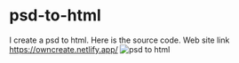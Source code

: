 # psd-to-html
I create a psd to html. Here is the source code.
Web site link https://owncreate.netlify.app/
![psd to html](https://user-images.githubusercontent.com/94445824/152573912-2d2e9dd6-437b-41a9-80ff-3c0dd4fb672b.PNG)
